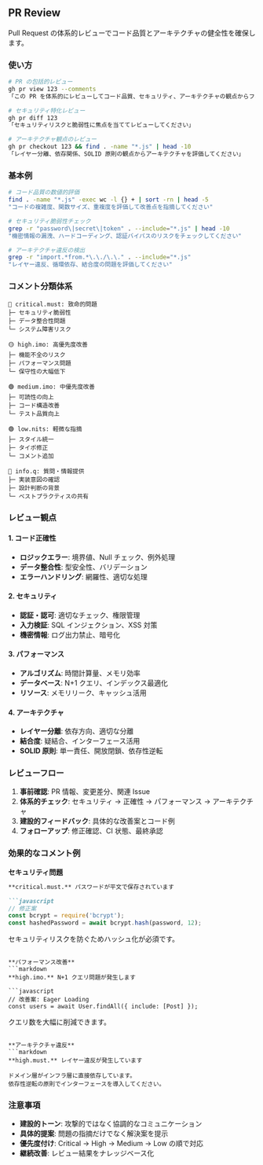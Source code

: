 ## PR Review

Pull Request の体系的レビューでコード品質とアーキテクチャの健全性を確保します。

### 使い方

```bash
# PR の包括的レビュー
gh pr view 123 --comments
「この PR を体系的にレビューしてコード品質、セキュリティ、アーキテクチャの観点からフィードバックしてください」

# セキュリティ特化レビュー
gh pr diff 123
「セキュリティリスクと脆弱性に焦点を当ててレビューしてください」

# アーキテクチャ観点のレビュー
gh pr checkout 123 && find . -name "*.js" | head -10
「レイヤー分離、依存関係、SOLID 原則の観点からアーキテクチャを評価してください」
```

### 基本例

```bash
# コード品質の数値的評価
find . -name "*.js" -exec wc -l {} + | sort -rn | head -5
"コードの複雑度、関数サイズ、重複度を評価して改善点を指摘してください"

# セキュリティ脆弱性チェック
grep -r "password\|secret\|token" . --include="*.js" | head -10
"機密情報の漏洩、ハードコーディング、認証バイパスのリスクをチェックしてください"

# アーキテクチャ違反の検出
grep -r "import.*from.*\.\./\.\." . --include="*.js"
"レイヤー違反、循環依存、結合度の問題を評価してください"
```

### コメント分類体系

```
🔴 critical.must: 致命的問題
├─ セキュリティ脆弱性
├─ データ整合性問題
└─ システム障害リスク

🟡 high.imo: 高優先度改善
├─ 機能不全のリスク
├─ パフォーマンス問題
└─ 保守性の大幅低下

🟢 medium.imo: 中優先度改善
├─ 可読性の向上
├─ コード構造改善
└─ テスト品質向上

🟢 low.nits: 軽微な指摘
├─ スタイル統一
├─ タイポ修正
└─ コメント追加

🔵 info.q: 質問・情報提供
├─ 実装意図の確認
├─ 設計判断の背景
└─ ベストプラクティスの共有
```

### レビュー観点

#### 1. コード正確性

- **ロジックエラー**: 境界値、Null チェック、例外処理
- **データ整合性**: 型安全性、バリデーション
- **エラーハンドリング**: 網羅性、適切な処理

#### 2. セキュリティ

- **認証・認可**: 適切なチェック、権限管理
- **入力検証**: SQL インジェクション、XSS 対策
- **機密情報**: ログ出力禁止、暗号化

#### 3. パフォーマンス

- **アルゴリズム**: 時間計算量、メモリ効率
- **データベース**: N+1 クエリ、インデックス最適化
- **リソース**: メモリリーク、キャッシュ活用

#### 4. アーキテクチャ

- **レイヤー分離**: 依存方向、適切な分離
- **結合度**: 疑結合、インターフェース活用
- **SOLID 原則**: 単一責任、開放閉鎖、依存性逆転

### レビューフロー

1. **事前確認**: PR 情報、変更差分、関連 Issue
2. **体系的チェック**: セキュリティ → 正確性 → パフォーマンス → アーキテクチャ
3. **建設的フィードバック**: 具体的な改善案とコード例
4. **フォローアップ**: 修正確認、CI 状態、最終承認

### 効果的なコメント例

**セキュリティ問題**

```markdown
**critical.must.** パスワードが平文で保存されています

```javascript
// 修正案
const bcrypt = require('bcrypt');
const hashedPassword = await bcrypt.hash(password, 12);
```

セキュリティリスクを防ぐためハッシュ化が必須です。

```

**パフォーマンス改善**
```markdown
**high.imo.** N+1 クエリ問題が発生します

```javascript
// 改善案: Eager Loading
const users = await User.findAll({ include: [Post] });
```

クエリ数を大幅に削減できます。

```

**アーキテクチャ違反**
```markdown
**high.must.** レイヤー違反が発生しています

ドメイン層がインフラ層に直接依存しています。
依存性逆転の原則でインターフェースを導入してください。
```

### 注意事項

- **建設的トーン**: 攻撃的ではなく協調的なコミュニケーション
- **具体的提案**: 問題の指摘だけでなく解決案を提示
- **優先度付け**: Critical → High → Medium → Low の順で対応
- **継続改善**: レビュー結果をナレッジベース化
